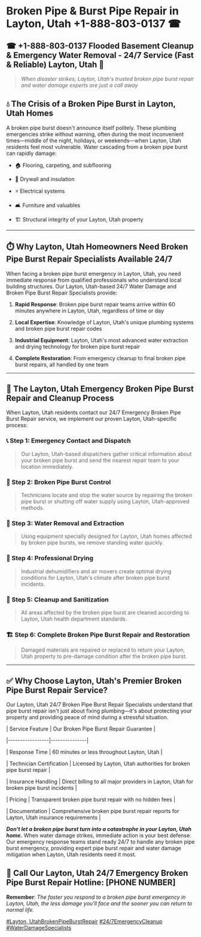 # Broken Pipe & Burst Pipe Repair in Layton, Utah +1-888-803-0137 ☎
## ☎ +1-888-803-0137  Flooded Basement Cleanup & Emergency Water Removal - 24/7 Service (Fast & Reliable) Layton, Utah 🚨

> *When disaster strikes, Layton, Utah's trusted broken pipe burst repair and water damage experts are just a call away*

## 💧 The Crisis of a Broken Pipe Burst in Layton, Utah Homes

A broken pipe burst doesn't announce itself politely. These plumbing emergencies strike without warning, often during the most inconvenient times—middle of the night, holidays, or weekends—when Layton, Utah residents feel most vulnerable. Water cascading from a broken pipe burst can rapidly damage:

* 🏠 Flooring, carpeting, and subflooring
* 🧱 Drywall and insulation
* ⚡ Electrical systems
* 🛋️ Furniture and valuables
* 🏗️ Structural integrity of your Layton, Utah property

---

## ⏱️ Why Layton, Utah Homeowners Need Broken Pipe Burst Repair Specialists Available 24/7

When facing a broken pipe burst emergency in Layton, Utah, you need immediate response from qualified professionals who understand local building structures. Our Layton, Utah-based 24/7 Water Damage and Broken Pipe Burst Repair Specialists provide:

1. **Rapid Response**: Broken pipe burst repair teams arrive within 60 minutes anywhere in Layton, Utah, regardless of time or day
2. **Local Expertise**: Knowledge of Layton, Utah's unique plumbing systems and broken pipe burst repair codes
3. **Industrial Equipment**: Layton, Utah's most advanced water extraction and drying technology for broken pipe burst repair
4. **Complete Restoration**: From emergency cleanup to final broken pipe burst repairs, all handled by one team

---

## 🔧 The Layton, Utah Emergency Broken Pipe Burst Repair and Cleanup Process

When Layton, Utah residents contact our 24/7 Emergency Broken Pipe Burst Repair service, we implement our proven Layton, Utah-specific process:

### 📞 Step 1: Emergency Contact and Dispatch
> Our Layton, Utah-based dispatchers gather critical information about your broken pipe burst and send the nearest repair team to your location immediately.

### 🚿 Step 2: Broken Pipe Burst Control
> Technicians locate and stop the water source by repairing the broken pipe burst or shutting off water supply using Layton, Utah-approved methods.

### 🌊 Step 3: Water Removal and Extraction
> Using equipment specially designed for Layton, Utah homes affected by broken pipe bursts, we remove standing water quickly.

### 💨 Step 4: Professional Drying
> Industrial dehumidifiers and air movers create optimal drying conditions for Layton, Utah's climate after broken pipe burst incidents.

### 🧼 Step 5: Cleanup and Sanitization
> All areas affected by the broken pipe burst are cleaned according to Layton, Utah health department standards.

### 🏗️ Step 6: Complete Broken Pipe Burst Repair and Restoration
> Damaged materials are repaired or replaced to return your Layton, Utah property to pre-damage condition after the broken pipe burst.

---

## ✅ Why Choose Layton, Utah's Premier Broken Pipe Burst Repair Service?

Our Layton, Utah 24/7 Broken Pipe Burst Repair Specialists understand that pipe burst repair isn't just about fixing plumbing—it's about protecting your property and providing peace of mind during a stressful situation.

| Service Feature | Our Broken Pipe Burst Repair Guarantee |
|-----------------|---------------|
| Response Time | 60 minutes or less throughout Layton, Utah |
| Technician Certification | Licensed by Layton, Utah authorities for broken pipe burst repair |
| Insurance Handling | Direct billing to all major providers in Layton, Utah for broken pipe burst incidents |
| Pricing | Transparent broken pipe burst repair with no hidden fees |
| Documentation | Comprehensive broken pipe burst repair reports for Layton, Utah insurance requirements |

***Don't let a broken pipe burst turn into a catastrophe in your Layton, Utah home.*** When water damage strikes, immediate action is your best defense. Our emergency response teams stand ready 24/7 to handle any broken pipe burst emergency, providing expert pipe burst repair and water damage mitigation when Layton, Utah residents need it most.

## 📱 Call Our Layton, Utah 24/7 Emergency Broken Pipe Burst Repair Hotline: [PHONE NUMBER]

**Remember**: *The faster you respond to a broken pipe burst emergency in Layton, Utah, the less damage you'll face and the sooner you can return to normal life.*

[#Layton, UtahBrokenPipeBurstRepair](#) [#24/7EmergencyCleanup](#) [#WaterDamageSpecialists](#)